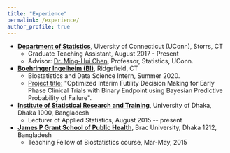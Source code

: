 ```yaml
---
title: "Experience"
permalink: /experience/
author_profile: true
---
```


* **[Department of Statistics](https://stat.uconn.edu/)**, Uiversity of Connecticut (UConn), Storrs, CT
  - Graduate Teaching Assistant, August 2017 - Present
  - Advisor: [Dr. Ming-Hui Chen](http://merlot.stat.uconn.edu/~mhchen/), Professor, Statistics, UConn.
* **[Boehringer Ingelheim (BI)](https://www.boehringer-ingelheim.com/)**, Ridgefield, CT
  - Biostatistics and Data Science Intern, Summer 2020.
  - <ins>Project title:</ins> "Optimized Interim Futility Decision Making for Early Phase Clinical Trials with Binary Endpoint using Bayesian Predictive Probability of Failure".
* **[Institute of Statistical Research and Training](https://www.isrt.ac.bd/people/tsheikh/)**, University of Dhaka, Dhaka 1000, Bangladesh
  - Lecturer of Applied Statistics, August 2015 -- present
* **[James P Grant School of Public Health](http://sph.bracu.ac.bd/)**, Brac University, Dhaka 1212, Bangladesh
  - Teaching Fellow of Biostatistics course, Mar-May, 2015
